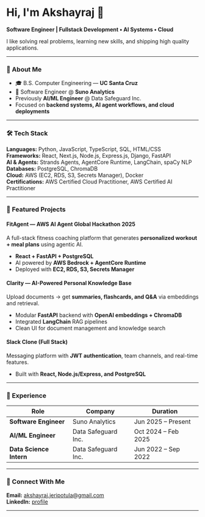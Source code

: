 # Hi, I'm Akshayraj 👋  
**Software Engineer | Fullstack Development • AI Systems • Cloud**

I like solving real problems, learning new skills, and shipping high quality applications.

---

### 🔹 About Me  
- 🎓 B.S. Computer Engineering — **UC Santa Cruz**
- 💼 Software Engineer @ **Suno Analytics**
- Previously **AI/ML Engineer** @ Data Safeguard Inc.
- Focused on **backend systems, AI agent workflows, and cloud deployments**

---

### 🛠️ Tech Stack

**Languages:** Python, JavaScript, TypeScript, SQL, HTML/CSS  
**Frameworks:** React, Next.js, Node.js, Express.js, Django, FastAPI  
**AI & Agents:** Strands Agents, AgentCore Runtime, LangChain, spaCy NLP  
**Databases:** PostgreSQL, ChromaDB  
**Cloud:** AWS (EC2, RDS, S3, Secrets Manager), Docker  
**Certifications:** AWS Certified Cloud Practitioner, AWS Certified AI Practitioner

---

### 🚀 Featured Projects

#### **FitAgent** — AWS AI Agent Global Hackathon 2025
A full-stack fitness coaching platform that generates **personalized workout + meal plans** using agentic AI.  
- **React + FastAPI + PostgreSQL**
- AI powered by **AWS Bedrock + AgentCore Runtime**
- Deployed with **EC2, RDS, S3, Secrets Manager**

#### **Clarity** — AI-Powered Personal Knowledge Base
Upload documents → get **summaries, flashcards, and Q&A** via embeddings and retrieval.  
- Modular **FastAPI** backend with **OpenAI embeddings + ChromaDB**
- Integrated **LangChain** RAG pipelines
- Clean UI for document management and knowledge search

#### **Slack Clone (Full Stack)**
Messaging platform with **JWT authentication**, team channels, and real-time features.  
- Built with **React, Node.js/Express, and PostgreSQL**

---

### 💼 Experience

| Role | Company | Duration |
|------|---------|----------|
| **Software Engineer** | Suno Analytics | Jun 2025 – Present |
| **AI/ML Engineer** | Data Safeguard Inc. | Oct 2024 – Feb 2025 |
| **Data Science Intern** | Data Safeguard Inc. | Jun 2022 – Sep 2022 |

---

### 🔗 Connect With Me
**Email:** akshayraj.jeripotula@gmail.com  
**LinkedIn:** [profile](https://www.linkedin.com/in/akshayraj-jeripotula-a796b3190/)  

---

